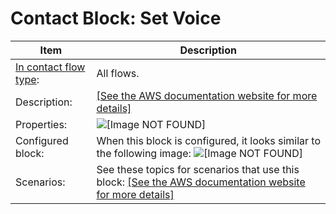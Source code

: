 # Contact Block: Set Voice<a name="set-voice"></a>


| Item | Description | 
| --- | --- | 
|  [In contact flow type](create-contact-flow.md#contact-flow-types):  | All flows\.  | 
|  Description:  |  [\[See the AWS documentation website for more details\]](http://docs.aws.amazon.com/connect/latest/adminguide/set-voice.html)  | 
|  Properties:  | ![\[Image NOT FOUND\]](http://docs.aws.amazon.com/connect/latest/adminguide/images/set-voice-properties.png)  | 
|  Configured block:  |  When this block is configured, it looks similar to the following image: ![\[Image NOT FOUND\]](http://docs.aws.amazon.com/connect/latest/adminguide/images/set-voice-configured.png)  | 
|  Scenarios:  |  See these topics for scenarios that use this block: [\[See the AWS documentation website for more details\]](http://docs.aws.amazon.com/connect/latest/adminguide/set-voice.html)  | 